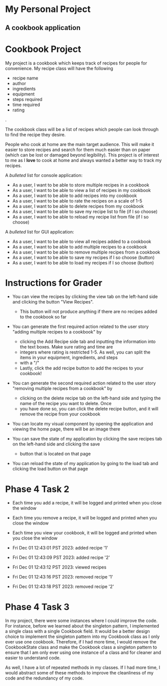 # My Personal Project

## A cookbook application

<h1>Cookbook Project </h1>

<p> My project is a cookbook which keeps track of recipes for people for convenience. 
My recipe class will have  the following </p>
<ul>
  <li>recipe name</li>
  <li>author</li>
  <li>ingredients</li>
  <li>equipment</li>
  <li>steps required</li>
  <li>time required</li>
  <li>rating</li>
</ul>. 
<p> The cookbook class will be a list of recipes which people can look through to find the 
recipe they desire. </p>

People who cook at home are the main target audience. This will make it easier to store recipes and search for
them much easier than on paper (which can be lost or damaged beyond legibility). This project is of interest to me
as I **love** to cook at home and always wanted a better way to track my recipes. 

A *bulleted* list for console application:
- As a user, I want to be able to store multiple recipes in a cookbook
- As a user, I want to be able to view a list of recipes in my cookbook
- As a user, I want to be able to add recipes into my cookbook
- As a user, I want to be able to rate the recipes on a scale of 1-5
- As a user, I want to be able to delete recipes from my cookbook
- As a user, I want to be able to save my recipe list to file (if I so choose)
- As a user, I want to be able to reload my recipe list from file (if I so choose)

A *bulleted* list for GUI application:
- As a user, I want to be able to view all recipes added to a cookbook
- As a user, I want to be able to add multiple recipes to a cookbook
- As a user, I want to be able to remove multiple recipes from a cookbook
- As a user, I want to be able to save my recipes if I so choose (button)
- As a user, I want to be able to load my recipes if I so choose (button)

# Instructions for Grader

- You can view the recipes by clicking the view tab on the left-hand side and clicking the button "View Recipes". 
  - This button will not produce anything if there are no recipes added to the cookbook so far

- You can generate the first required action related to the user story "adding multiple recipes to a cookbook" by 
  - clicking the Add Recipe side tab and inputting the information into the text boxes. Make sure rating and time are
  - integers where rating is restricted 1-5. As well, you can split the items in your equipment, ingredients, and steps
  - with a "/"
  - Lastly, click the add recipe button to add the recipes to your cookbook!

- You can generate the second required action related to the user story "removing multiple recipes from a cookbook" by
  - clicking on the delete recipe tab on the left-hand side and typing the name of the recipe you want to delete. Once
  - you have done so, you can click the delete recipe button, and it will remove the recipe from your cookbook

- You can locate my visual component by opening the application and viewing the home page, there will be an image there

- You can save the state of my application by clicking the save recipes tab on the left-hand side and clicking the save
  - button that is located on that page

- You can reload the state of my application by going to the load tab and clicking the load button on that page


# Phase 4 Task 2

- Each time you add a recipe, it will be logged and printed when you close the window
- Each time you remove a recipe, it will be logged and printed when you close the window
- Each time you view your cookbook, it will be logged and printed when you close the window

- Fri Dec 01 12:43:01 PST 2023: added recipe '1'
- Fri Dec 01 12:43:09 PST 2023: added recipe '2'
- Fri Dec 01 12:43:12 PST 2023: viewed recipes
- Fri Dec 01 12:43:16 PST 2023: removed recipe '1'
- Fri Dec 01 12:43:18 PST 2023: removed recipe '2'


# Phase 4 Task 3

In my project, there were some instances where I could improve the code. For instance, before we learned about the 
singleton pattern, I implemented a single class with a single Cookbook field. It would be a better design choice to
implement the singleton pattern into my Cookbook class as I only ever use one cookbook. Therefore, if I had more time,
I would remove the CookbookState class and make the Cookbook class a singleton pattern to ensure that I am only ever 
using one instance of a class and for cleaner and easier to understand code.

As well, I have a lot of repeated methods in my classes. If I had more time, I would abstract some of these methods to
improve the cleanliness of my code and the redundancy of my code. 








